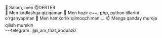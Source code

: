 👋 Salom, men @DERTER  
👀 Men kodlashga qiziqaman
🌱 Men hozir c++, php, python tillarini o'rganyapman
💞️ Men hamkorlik qilmoqchiman ...
📫 Menga qanday muroja qilish mumkin  
---telegram : @i_am_that_abduaziz

<!---
DERTER2003/DERTER2003 is a ✨ special ✨ repository because its `README.md` (this file) appears on your GitHub profile.
You can click the Preview link to take a look at your changes.
--->
